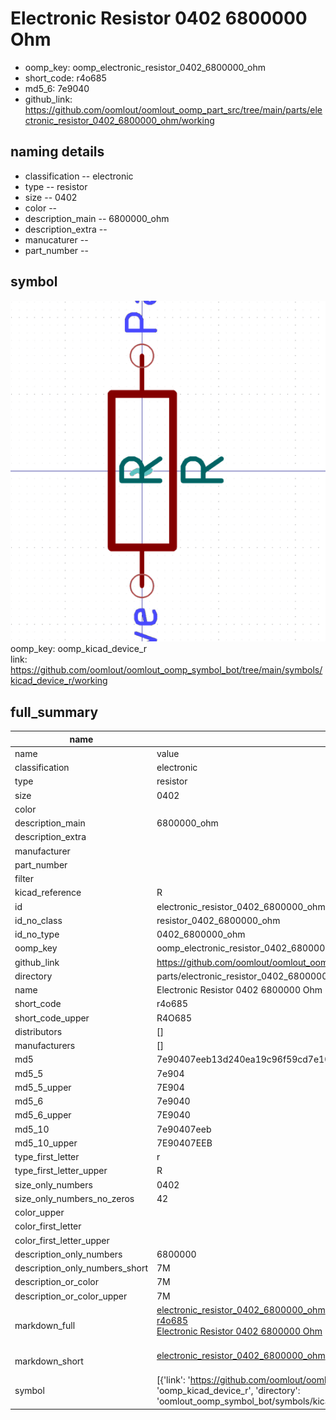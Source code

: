 # Electronic Resistor 0402 6800000 Ohm

  
* oomp_key: oomp_electronic_resistor_0402_6800000_ohm 
* short_code: r4o685
* md5_6: 7e9040  
* github_link: https://github.com/oomlout/oomlout_oomp_part_src/tree/main/parts/electronic_resistor_0402_6800000_ohm/working  
## naming details
* classification -- electronic
* type -- resistor
* size -- 0402
* color -- 
* description_main -- 6800000_ohm
* description_extra -- 
* manucaturer -- 
* part_number -- 



## symbol

![](symbol/0/working/working_600.png)  
oomp_key: oomp_kicad_device_r  
link: https://github.com/oomlout/oomlout_oomp_symbol_bot/tree/main/symbols/kicad_device_r/working  


## full_summary
| name | value | 
| --- | --- | 
| name | value | 
| classification | electronic | 
| type | resistor | 
| size | 0402 | 
| color |  | 
| description_main | 6800000_ohm | 
| description_extra |  | 
| manufacturer |  | 
| part_number |  | 
| filter |  | 
| kicad_reference | R | 
| id | electronic_resistor_0402_6800000_ohm | 
| id_no_class | resistor_0402_6800000_ohm | 
| id_no_type | 0402_6800000_ohm | 
| oomp_key | oomp_electronic_resistor_0402_6800000_ohm | 
| github_link | https://github.com/oomlout/oomlout_oomp_part_src/tree/main/parts/electronic_resistor_0402_6800000_ohm/working | 
| directory | parts/electronic_resistor_0402_6800000_ohm | 
| name | Electronic Resistor 0402 6800000 Ohm | 
| short_code | r4o685 | 
| short_code_upper | R4O685 | 
| distributors | [] | 
| manufacturers | [] | 
| md5 | 7e90407eeb13d240ea19c96f59cd7e10 | 
| md5_5 | 7e904 | 
| md5_5_upper | 7E904 | 
| md5_6 | 7e9040 | 
| md5_6_upper | 7E9040 | 
| md5_10 | 7e90407eeb | 
| md5_10_upper | 7E90407EEB | 
| type_first_letter | r | 
| type_first_letter_upper | R | 
| size_only_numbers | 0402 | 
| size_only_numbers_no_zeros | 42 | 
| color_upper |  | 
| color_first_letter |  | 
| color_first_letter_upper |  | 
| description_only_numbers | 6800000 | 
| description_only_numbers_short | 7M | 
| description_or_color | 7M | 
| description_or_color_upper | 7M | 
| markdown_full | [electronic_resistor_0402_6800000_ohm](https://github.com/oomlout/oomlout_oomp_part_src/tree/main/parts/electronic_resistor_0402_6800000_ohm/working)<br>[r4o685](https://github.com/oomlout/oomlout_oomp_part_src/tree/main/parts/electronic_resistor_0402_6800000_ohm/working)<br>[Electronic Resistor 0402 6800000 Ohm](https://github.com/oomlout/oomlout_oomp_part_src/tree/main/parts/electronic_resistor_0402_6800000_ohm/working)<br><br> | 
| markdown_short | [electronic_resistor_0402_6800000_ohm](https://github.com/oomlout/oomlout_oomp_part_src/tree/main/parts/electronic_resistor_0402_6800000_ohm/working)<br><br> | 
| symbol | [{'link': 'https://github.com/oomlout/oomlout_oomp_symbol_bot/tree/main/symbols/kicad_device_r', 'oomp_key': 'oomp_kicad_device_r', 'directory': 'oomlout_oomp_symbol_bot/symbols/kicad_device_r//working/working.kicad_sym'}] | 
